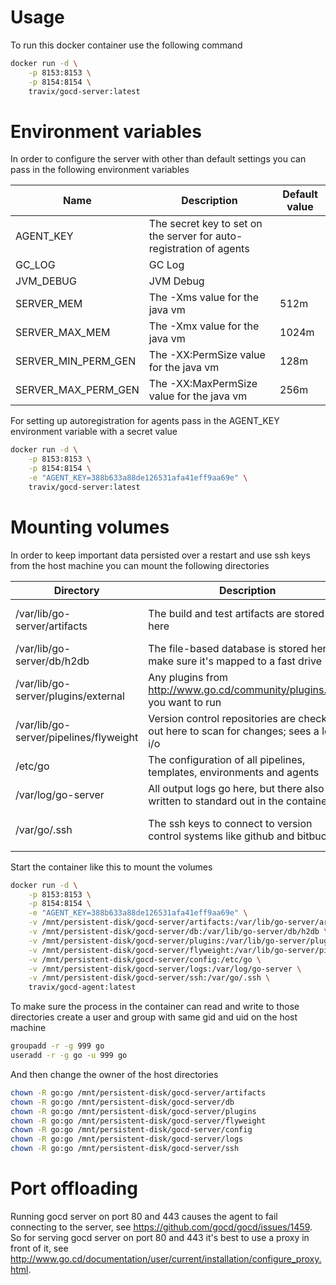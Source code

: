 # Usage

To run this docker container use the following command

```sh
docker run -d \
    -p 8153:8153 \
    -p 8154:8154 \
    travix/gocd-server:latest
```

# Environment variables

In order to configure the server with other than default settings you can pass in the following environment variables

| Name                | Description                                                            | Default value |
| ------------------- | ---------------------------------------------------------------------- | ------------- |
| AGENT_KEY           | The secret key to set on the server for auto-registration of agents    |               |
| GC_LOG              | GC Log                                                                 |               |
| JVM_DEBUG           | JVM Debug                                                              |               |
| SERVER_MEM          | The -Xms value for the java vm                                         | 512m          |
| SERVER_MAX_MEM      | The -Xmx value for the java vm                                         | 1024m         |
| SERVER_MIN_PERM_GEN | The -XX:PermSize value for the java vm                                 | 128m          |
| SERVER_MAX_PERM_GEN | The -XX:MaxPermSize value for the java vm                              | 256m          |

For setting up autoregistration for agents pass in the AGENT_KEY environment variable with a secret value

```sh
docker run -d \
    -p 8153:8153 \
    -p 8154:8154 \
    -e "AGENT_KEY=388b633a88de126531afa41eff9aa69e" \
    travix/gocd-server:latest
```

# Mounting volumes

In order to keep important data persisted over a restart and use ssh keys from the host machine you can mount the following directories

| Directory                              | Description                                                                              | Importance                                                                                                     |
| -------------------------------------- | ---------------------------------------------------------------------------------------- | -------------------------------------------------------------------------------------------------------------- |
| /var/lib/go-server/artifacts           | The build and test artifacts are stored here                                             | Although you can recreate artifacts by re-running pipelines, this is very time-consuming, so better to persist |
| /var/lib/go-server/db/h2db             | The file-based database is stored here; make sure it's mapped to a fast drive            | Absolutely keep this backed up!                                                                                |
| /var/lib/go-server/plugins/external    | Any plugins from http://www.go.cd/community/plugins.html you want to run                 | Can be downloaded from http://www.go.cd/community/plugins.html                                                 |
| /var/lib/go-server/pipelines/flyweight | Version control repositories are checked out here to scan for changes; sees a lot of i/o | Is checked out automatically, but costs quite some time                                                        |
| /etc/go                                | The configuration of all pipelines, templates, environments and agents                   | Keep this backed up!                                                                                           |
| /var/log/go-server                     | All output logs go here, but there also written to standard out in the container         | Preferably collect logs from standard out                                                                      |
| /var/go/.ssh                           | The ssh keys to connect to version control systems like github and bitbucket             | As it's better not to embed these keys in the container you likely need to mount this                          |

Start the container like this to mount the volumes

```sh
docker run -d \
    -p 8153:8153 \
    -p 8154:8154 \
    -e "AGENT_KEY=388b633a88de126531afa41eff9aa69e" \
    -v /mnt/persistent-disk/gocd-server/artifacts:/var/lib/go-server/artifacts \
    -v /mnt/persistent-disk/gocd-server/db:/var/lib/go-server/db/h2db \
    -v /mnt/persistent-disk/gocd-server/plugins:/var/lib/go-server/plugins/external \
    -v /mnt/persistent-disk/gocd-server/flyweight:/var/lib/go-server/pipelines/flyweight \
    -v /mnt/persistent-disk/gocd-server/config:/etc/go \
    -v /mnt/persistent-disk/gocd-server/logs:/var/log/go-server \
    -v /mnt/persistent-disk/gocd-server/ssh:/var/go/.ssh \
    travix/gocd-agent:latest
```

To make sure the process in the container can read and write to those directories create a user and group with same gid and uid on the host machine

```sh
groupadd -r -g 999 go
useradd -r -g go -u 999 go
```

And then change the owner of the host directories

```sh
chown -R go:go /mnt/persistent-disk/gocd-server/artifacts
chown -R go:go /mnt/persistent-disk/gocd-server/db
chown -R go:go /mnt/persistent-disk/gocd-server/plugins
chown -R go:go /mnt/persistent-disk/gocd-server/flyweight
chown -R go:go /mnt/persistent-disk/gocd-server/config
chown -R go:go /mnt/persistent-disk/gocd-server/logs
chown -R go:go /mnt/persistent-disk/gocd-server/ssh
```

# Port offloading

Running gocd server on port 80 and 443 causes the agent to fail connecting to the server, see https://github.com/gocd/gocd/issues/1459. So for serving gocd server on port 80 and 443 it's best to use a proxy in front of it, see http://www.go.cd/documentation/user/current/installation/configure_proxy.html.
